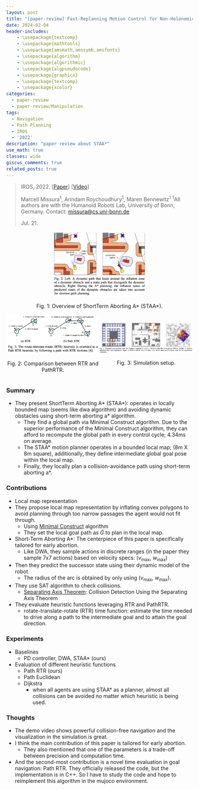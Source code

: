 ```yaml
---
layout: post
title: "[paper-review] Fast-Replanning Motion Control for Non-Holonomic Vehicles with Aborting A*"
date: 2024-02-04
header-includes:
    - \usepackage{textcomp}
    - \usepackage{mathtools}
    - \usepackage{amsmath,amssymb,amsfonts}
    - \usepackage{algorithm}
    - \usepackage{algorithmic}
    - \usepackage{algpseudocode}
    - \usepackage{graphicx}
    - \usepackage{textcomp}
    - \usepackage{xcolor}
categories:
  - paper-review
  - paper-review/Manipulation
tags:
  - Navigation
  - Path Planning
  - IROS
  - '2022'
description: "paper review about STAA*"
use_math: true
classes: wide
giscus_comments: true
related_posts: true
---
```


> IROS, 2022. [[Paper](https://arxiv.org/pdf/2109.07775.pdf)] [[Video](https://www.youtube.com/watch?v=0Jm7cUAkKmQ)]
>
> Marcell Missura<sup>1</sup>, Arindam Roychoudhury<sup>1</sup>, Maren Bennewitz<sup>1</sup>
> <sup>1</sup>All authors are with the Humanoid Robots Lab, University of Bonn, Germany. Contact: missura@cs.uni-bonn.de
> 
> Jul. 21.

<div align="center">
  <img src="/assets/img/staa/pathplanning.png" width="50%">
  <p>Fig. 1: Overview of ShortTerm Aborting A* (STAA*).</p>
</div>


<div align="center">
  <div style="display: flex; justify-content: center; align-items: center;">
    <div style="flex: 50%;">
      <img src="/assets/img/staa/pathrtr.png" style="width: 100%;">
      <p>Fig. 2: Comparison between RTR and PathRTR.</p>
    </div>
    <div style="flex: 50%;">
      <img src="/assets/img/staa/simulation-scene.png" style="width: 100%;">
      <p>Fig. 3: Simulation setup.</p>
    </div>
  </div>
</div>


### Summary

* They present ShortTerm Aborting A* (STAA*): operates in locally bounded map (seems like dwa algorithm) and avoiding dynamic obstacles using short-term aborting a* algorithm.
  * They find a global path via Minimal Construct algorithm. Due to the superior performance of the Minimal Construct algorithm, they can afford to recompute the global path in every control cycle; 4.34ms on average.
  * The STAA* motion planner operates in a bounded local map; (8m X 8m square), additionally, they define intermediate global goal pose within the local map.
  * Finally, they locally plan a collision-avoidance path using short-term aborting a*.

### Contributions

* Local map representation
* They propose local map representation by inflating convex polygons to avoid planning through too narrow passages the agent would not fit through.
  * Using [Minimal Construct](https://ieeexplore.ieee.org/stamp/stamp.jsp?tp=&arnumber=8594124) algorithm
  * They set the local goal path as $\tilde{G}$ to plan in the local map.
* Short-Term Aborting A*: The centerpiece of this paper is specifically tailored for early abortion.
  * Like DWA, they sample actions in discrete ranges (in the paper they sample 7x7 actions) based on velocity specs: $(v_{\text{max}}, ~ w_{\text{max}})$
* Then they predict the successor state using their dynamic model of the robot.
  * The radius of the arc is obtained by only using $(v_{\text{max}}, ~ w_{\text{max}})$.
* They use SAT algorithm to check collisions.
  * [Separating Axis Theorem](https://doraeul19.tistory.com/253?category=1066045): Collision Detection Using the Separating Axis Theorem
* They evaluate heuristic functions leveraging RTR and PathRTR.
  * rotate-translate-rotate (RTR) time function: estimate the time needed to drive along a path to the intermediate goal and to attain the goal direction.

### Experiments

* Baselines
  * PD controller, DWA, STAA* (ours)
* Evaluation of different heuristic functions
  * Path RTR (ours)
  * Path Euclidean
  * Dijkstra
    * when all agents are using STAA* as a planner, almost all collisions can be avoided no matter which heuristic is being used.

### Thoughts

* The demo video shows powerful collision-free navigation and the visualization in the simulation is great. 
* I think the main contribution of this paper is tailored for early abortion. 
  * They also mentioned that one of the parameters is a trade-off between precision and computation time.
* And the second-most contribution is a novel time evaluation in goal navigation: Path RTR. They officially released the code, but the implementation is in C++. So I have to study the code and hope to reimplement this algorithm in the mujoco environment.
